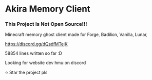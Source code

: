 # Akira Memory Client

### This Project Is Not Open Source!!!

Minecraft memory ghost client
made for Forge, Badilion, Vanilla, Lunar,

https://discord.gg/dQsdfMTejK

58854 lines written so far :D

Looking for website dev hmu on discord



:star: Star the project pls 
